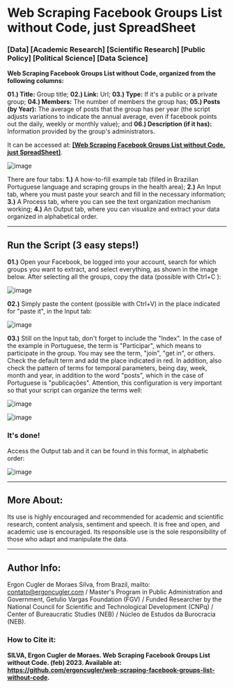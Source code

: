 # Web Scraping Facebook Groups List without Code, just SpreadSheet

### [Data] [Academic Research] [Scientific Research] [Public Policy] [Political Science] [Data Science]

**Web Scraping Facebook Groups List without Code, organized from the following columns:**

**01.) Title:** Group title; **02.) Link:** Url;  **03.) Type:** If it's a public or a private group;  **04.) Members:** The number of members the group has;  **05.) Posts (by Year):** The average of posts that the group has per year (the script adjusts variations to indicate the annual average, even if facebook points out the daily, weekly or monthly value); and **06.) Description (if it has):** Information provided by the group's administrators.

It can be accessed at: **<a href="https://github.com/ergoncugler/web-scraping-facebook-groups-list-without-code/blob/main/SpreadSheet%20-%20Scraping%20Facebook%20List%20Groups%20without%20Code.xlsx">[Web Scraping Facebook Groups List without Code, just SpreadSheet]</a>**.

![image](https://user-images.githubusercontent.com/81989837/220194126-d0992e45-0b69-46e4-a78f-65e400088cfe.png)

There are four tabs: **1.)** A how-to-fill example tab (filled in Brazilian Portuguese language and scraping groups in the health area); **2.)** An Input tab, where you must paste your search and fill in the necessary information; **3.)** A Process tab, where you can see the text organization mechanism working; **4.)** An Output tab, where you can visualize and extract your data organized in alphabetical order.

___

## Run the Script (3 easy steps!)

**01.)** Open your Facebook, be logged into your account, search for which groups you want to extract, and select everything, as shown in the image below. After selecting all the groups, copy the data (possible with Ctrl+C ):

![image](https://user-images.githubusercontent.com/81989837/220195525-1bac3d11-5e4a-4f2f-893c-5d74a0ac045f.png)

**02.)** Simply paste the content (possible with Ctrl+V) in the place indicated for "paste it", in the Input tab:

![image](https://user-images.githubusercontent.com/81989837/220195613-bc5bef80-68d4-424a-b62a-f9c7dca7fd85.png)

**03.)** Still on the Input tab, don't forget to include the "Index". In the case of the example in Portuguese, the term is "Participar", which means to participate in the group. You may see the term, "join", "get in", or others. Check the default term and add the place indicated in red. In addition, also check the pattern of terms for temporal parameters, being day, week, month and year, in addition to the word "posts", which in the case of Portuguese is "publicações". Attention, this configuration is very important so that your script can organize the terms well:

![image](https://user-images.githubusercontent.com/81989837/220197924-99c39ef7-511f-4b33-be5a-097c05d862b2.png)

![image](https://user-images.githubusercontent.com/81989837/220196003-58fe7322-7f34-43dd-b5a8-b7f61ab8ec47.png)

### It's done!

Access the Output tab and it can be found in this format, in alphabetic order:

![image](https://user-images.githubusercontent.com/81989837/220194126-d0992e45-0b69-46e4-a78f-65e400088cfe.png)

___

## More About:

Its use is highly encouraged and recommended for academic and scientific research, content analysis, sentiment and speech. It is free and open, and academic use is encouraged. Its responsible use is the sole responsibility of those who adapt and manipulate the data.

___

## Author Info:

Ergon Cugler de Moraes Silva, from Brazil, mailto: <a href="contato@ergoncugler.com">contato@ergoncugler.com</a> / Master's Program in Public Administration and Government, Getulio Vargas Foundation (FGV) / Funded Researcher by the National Council for Scientific and Technological Development (CNPq) / Center of Bureaucratic Studies (NEB) / Núcleo de Estudos da Burocracia (NEB).

### How to Cite it:

**SILVA, Ergon Cugler de Moraes. Web Scraping Facebook Groups List without Code. (feb) 2023. Available at: <a>https://github.com/ergoncugler/web-scraping-facebook-groups-list-without-code</a>.**
